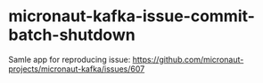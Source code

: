 # micronaut-kafka-issue-commit-batch-shutdown
Samle app for reproducing issue: https://github.com/micronaut-projects/micronaut-kafka/issues/607
